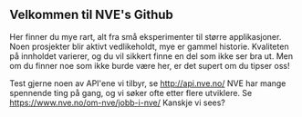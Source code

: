 ## Velkommen til NVE's Github

Her finner du mye rart, alt fra små eksperimenter til større applikasjoner.
Noen prosjekter blir aktivt vedlikeholdt, mye er gammel historie.
Kvaliteten på innholdet varierer, og du vil sikkert finne en del som ikke ser bra ut. 
Men om du finner noe som ikke burde være her, er det supert om du tipser oss!

Test gjerne noen av API'ene vi tilbyr, se http://api.nve.no/
NVE har mange spennende ting på gang, og vi søker ofte etter flere utviklere. Se https://www.nve.no/om-nve/jobb-i-nve/ 
Kanskje vi sees?

